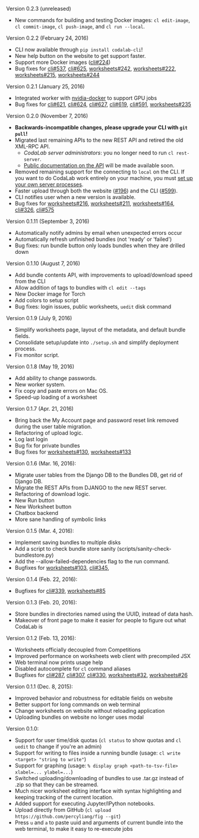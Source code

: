 Version 0.2.3 (unreleased)
- New commands for building and testing Docker images: `cl edit-image`, `cl commit-image`, `cl push-image`, and `cl run --local`.

Version 0.2.2 (February 24, 2016)
- CLI now available through `pip install codalab-cli`!
- New help button on the website to get support faster.
- Support more Docker images ([cli#224](https://github.com/codalab/codalab-cli/issues/224))
- Bug fixes for [cli#537](https://github.com/codalab/codalab-cli/issues/537), [cli#625](https://github.com/codalab/codalab-cli/issues/625), [worksheets#242](https://github.com/codalab/codalab-worksheets/issues/242), [worksheets#222](https://github.com/codalab/codalab-worksheets/issues/222), [worksheets#215](https://github.com/codalab/codalab-worksheets/issues/215), [worksheets#244](https://github.com/codalab/codalab-worksheets/issues/244)

Version 0.2.1 (January 25, 2016)
- Integrated worker with [nvidia-docker](https://github.com/NVIDIA/nvidia-docker) to support GPU jobs
- Bug fixes for [cli#621](https://github.com/codalab/codalab-cli/issues/621), [cli#624](https://github.com/codalab/codalab-cli/issues/624), [cli#627](https://github.com/codalab/codalab-cli/issues/627), [cli#619](https://github.com/codalab/codalab-cli/issues/619), [cli#591](https://github.com/codalab/codalab-cli/issues/591), [worksheets#235](https://github.com/codalab/codalab-worksheets/issues/235)

Version 0.2.0 (November 7, 2016) 
- **Backwards-incompatible changes, please upgrade your CLI with `git pull`!**
- Migrated last remaining APIs to the new REST API and retired the old XML-RPC API.
  - _CodaLab server administrators_: you no longer need to run `cl rest-server`.
  - [Public documentation on the API](REST-API-Reference) will be made available soon.
- Removed remaining support for the connecting to `local` on the CLI. If you want to do CodaLab work entirely on your machine, you must [set up your own server processes](https://github.com/codalab/codalab-worksheets/wiki/Server-Setup).
- Faster upload through both the website ([#196](https://github.com/codalab/codalab-worksheets/issues/196)) and the CLI ([#599](https://github.com/codalab/codalab-cli/issues/599)).
- CLI notifies user when a new version is available.
- Bug fixes for [worksheets#216](https://github.com/codalab/codalab-worksheets/issues/216), [worksheets#211](https://github.com/codalab/codalab-worksheets/issues/211), [worksheets#164](https://github.com/codalab/codalab-worksheets/issues/164), [cli#326](https://github.com/codalab/codalab-cli/issues/326), [cli#575](https://github.com/codalab/codalab-cli/issues/575)

Version 0.1.11 (September 3, 2016)
- Automatically notify admins by email when unexpected errors occur
- Automatically refresh unfinished bundles (not 'ready' or 'failed')
- Bug fixes: run bundle button only loads bundles when they are drilled down

Version 0.1.10 (August 7, 2016)
- Add bundle contents API, with improvements to upload/download speed from the CLI
- Allow addition of tags to bundles with `cl edit --tags`
- New Docker image for Torch
- Add colors to setup script
- Bug fixes: login issues, public worksheets, `uedit` disk command

Version 0.1.9 (July 9, 2016)
- Simplify worksheets page, layout of the metadata, and default bundle fields.
- Consolidate setup/update into `./setup.sh` and simplify deployment process.
- Fix monitor script.

Version 0.1.8 (May 19, 2016)
 - Add ability to change passwords.
 - New worker system.
 - Fix copy and paste errors on Mac OS.
 - Speed-up loading of a worksheet

Version 0.1.7 (Apr. 21, 2016)
 - Bring back the My Account page and password reset link removed during the user table migration.
 - Refactoring of upload logic.
 - Log last login
 - Bug fix for private bundles
 - Bug fixes for [worksheets#130](https://github.com/codalab/codalab-worksheets/issues/130), [worksheets#133](https://github.com/codalab/codalab-worksheets/issues/133)

Version 0.1.6 (Mar. 16, 2016):
 - Migrate user tables from the Django DB to the Bundles DB, get rid of Django DB.
 - Migrate the REST APIs from DJANGO to the new REST server.
 - Refactoring of download logic.
 - New Run button
 - New Worksheet button
 - Chatbox backend
 - More sane handling of symbolic links

Version 0.1.5 (Mar. 4, 2016):
 - Implement saving bundles to multiple disks
 - Add a script to check bundle store sanity (scripts/sanity-check-bundlestore.py)
 - Add the --allow-failed-dependencies flag to the run command.
 - Bugfixes for [worksheets#103](https://github.com/codalab/codalab-worksheets/issues/103), [cli#345](https://github.com/codalab/codalab-cli/issues/345), 

Version 0.1.4 (Feb. 22, 2016):
- Bugfixes for [cli#339](https://github.com/codalab/codalab-cli/pull/341), [worksheets#85](https://github.com/codalab/codalab-worksheets/issues/85)

Version 0.1.3 (Feb. 20, 2016):
- Store bundles in directories named using the UUID, instead of data hash.
- Makeover of front page to make it easier for people to figure out what CodaLab is

Version 0.1.2 (Feb. 13, 2016):
- Worksheets officially decoupled from Competitions
- Improved performance on worksheets web client with precompiled JSX
- Web terminal now prints usage help
- Disabled autocomplete for `cl` command aliases
- Bugfixes for [cli#287](https://github.com/codalab/codalab-cli/issues/287), [cli#307](https://github.com/codalab/codalab-cli/issues/307), [cli#330](https://github.com/codalab/codalab-cli/pull/330), [worksheets#32](https://github.com/codalab/codalab-worksheets/issues/32), [worksheets#26](https://github.com/codalab/codalab-worksheets/issues/26)


Version 0.1.1 (Dec. 8, 2015):
- Improved behavior and robustness for editable fields on website
- Better support for long commands on web terminal
- Change worksheets on website without reloading application
- Uploading bundles on website no longer uses modal

Version 0.1.0:
- Support for user time/disk quotas (`cl status` to show quotas and `cl uedit` to change if you're an admin)
- Support for writing to files inside a running bundle (usage: `cl write <target> "string to write"`)
- Support for graphing (usage: `% display graph <path-to-tsv-file> xlabel=... ylabel=...`)
- Switched uploading/downloading of bundles to use .tar.gz instead of .zip so that they can be streamed.
- Much nicer worksheet editing interface with syntax highlighting and keeping tracking of the current location.
- Added support for executing Jupyter/IPython notebooks.
- Upload directly from GitHub (`cl upload https://github.com/percyliang/fig --git`)
- Press `u` and `a` to paste uuid and arguments of current bundle into the web terminal, to make it easy to re-execute jobs